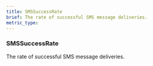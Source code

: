 ```yaml
---
title: SMSSuccessRate
brief: The rate of successful SMS message deliveries.
metric_type:
---
```

### SMSSuccessRate

The rate of successful SMS message deliveries.
